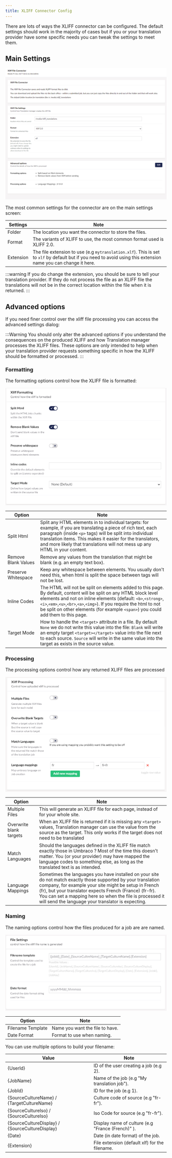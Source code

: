 ```yaml
---
title: XLIFF Connector Config
---
```


There are lots of ways the XLIFF connector can be configured. The default settings should work in the majority of cases but if you or your translation provider have some specific needs you can tweak the settings to meet them.

## Main Settings

![Main settings](main.png)

The most common settings for the connector are on the main settings screen: 

|Settings | Note | 
|---| --- | 
| Folder | The location you want the connector to store the files. | 
| Format | The variants of XLIFF to use, the most common format used is XLIFF 2.0. |
| Extension | The file extension to use (e.g `mytranslation.xlf`). This is set to `xlf` by default but if you need to avoid using this extension name you can change it here.

:::warning
If you do change the extension, you should be sure to tell your translation provider. If they do not process the file as an XLIFF file the translations will not be in the correct location within the file when it is returned.
:::


## Advanced options
If you need finer control over the xliff file processing you can access the advanced settings dialog: 

:::Warning
You should only alter the advanced options if you understand the consequences on the produced XLIFF and how Translation manager processes the XLIFF files. These options are only intended to help when your translation provider requests something specific in how the XLIFF should be formatted or processed.
:::

### Formatting

The formatting options control how the XLIFF file is formatted:

![Format options](options_format.png)

| Option | Note | 
| - | - |
| Split Html | Split any HTML elements in to individual targets: for example, if you are translating a piece of rich text, each paragraph (inside `<p>` tags) will be split into individual translation items. This makes it easier for the translators, and more likely that translations will not mess up any HTML in your content. | 
| Remove Blank Values | Remove any values from the translation that might be blank (e.g. an empty text box).
| Preserve Whitespace | Keep any whitespace between elements. You usually don't need this, when html is split the space between tags will not be lost.
| Inline Codes | The HTML will not be split on elements added to this page. By default, content will be split on any HTML block level elements and not on inline elements (default: `<b>`,`<strong>`,`<i>`,`<em>`,`<u>`,`<br>`,`<a>`,`<img>`). If you require the html to not be split on other elements (for example `<span>`) you could add them to this page.
| Target Mode | How to handle the `<target>` attribute in a file. By default `None` we do not write this value into the file: `Blank` will write an empty target `<target></target>` value into the file next to each source. `Source` will write in the same value into the target as exists in the source value.

### Processing

The processing options control how any returned XLIFF files are processed

![Processing options](xliffProcess.png)

| Option | Note | 
| - | - |
|Multiple Files| This will generate an XLIFF file for each page, instead of for your whole site.
| Overwrite blank targets | When an XLIFF file is returned if it is missing any `<target>` values, Translation manager can use the value from the source as the target. This only works if the target does not need to be translated
| Match Languages |  Should the languages defined in the XLIFF file match exactly those in Umbraco ? Most of the time this doesn't matter. You (or your provider) may have mapped the language codes to something else, as long as the translated text is as intended.
| Language Mappings | Sometimes the languages you have installed on your site do not match exactly those supported by your translation company, for example your site might be setup in French (fr), but your translator expects French (France) (fr-fr). You can set a mapping here so when the file is processed it will send the language your translator is expecting. 


### Naming 

The naming options control how the files produced for a job are are named.

![Naming options](options_name.png)

| Option | Note 
| - | - | 
| Filename Template | Name you want the file to have.
| Date Format | Format to use when naming. 

You can use multiple options to build your filename: 

| Value | Note | 
| - | - | 
| {UserId} | ID of the user creating a job (e.g 2).
| {JobName} | Name of the job (e.g "My translation job").
| {JobId} | ID for the job (e.g 1).
| {SourceCultureName} / {TargetCultureName} | Culture code of source (e.g "fr-fr").
| {SourceCultureIso} / {SourceCultureIso} | Iso Code for source (e.g "fr-fr").
| {SourceCultureDisplay} / {SourceCultureDisplay} | Display name of culture (e.g "France (French)" ).
| {Date} | Date (in date format) of the job.
| {Extension} | File extension (default xlf) for the filename.

